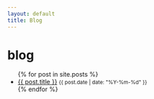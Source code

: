 ```yaml
---
layout: default
title: Blog
---
```


<h1>blog</h1>
<ul>
  {% for post in site.posts %}
    <li>
      <a href="{{ post.url | relative_url }}">{{ post.title }}</a>
      <small>{{ post.date | date: "%Y-%m-%d" }}</small>
    </li>
  {% endfor %}
</ul>
